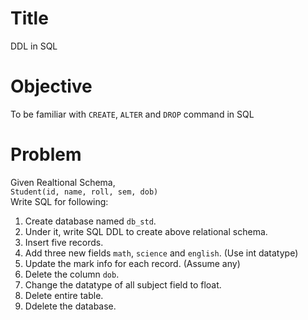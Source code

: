 # Title
DDL in SQL

# Objective
To be familiar with `CREATE`, `ALTER` and `DROP` command in SQL

# Problem
Given Realtional Schema,  
`Student(id, name, roll, sem, dob)`  
Write SQL for following:
1. Create database named `db_std`.
2. Under it, write SQL DDL to create above relational schema.
3. Insert five records.
4. Add three new fields `math`, `science` and `english`. (Use int datatype)
5. Update the mark info for each record. (Assume any)
6. Delete the column `dob`.
7. Change the datatype of all subject field to float.
8. Delete entire table.
9. Ddelete the database.